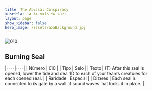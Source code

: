 ```yaml
---
title: The Abyssal Conspiracy
subtitle: 14 de maio de 2021
layout: page
show_sidebar: false
hero_image: /assets/aoaBackground.jpg
---
```


![010](https://cards-keyforge.s3.eu-north-1.amazonaws.com/media/pt/tac/010.png)

## Burning Seal

|----|----|
| Número | 010 |
| Tipo | Selo |
| Texto | (T) After this seal is opened, lower the tide and deal 1D to each of your team’s creatures for each opened seal. |
| Raridade | Especial |
| Dizeres | Each seal is connected to its gate by a wall of sound waves that locks it in place. |
